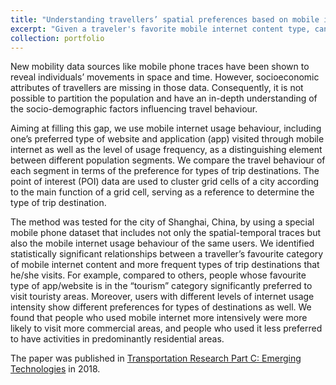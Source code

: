 ```yaml
---
title: "Understanding travellers’ spatial preferences based on mobile internet usage data"
excerpt: "Given a traveler's favorite mobile internet content type, can we make a better guess on which type of places this traveler would visit? In this study, we used a special mobile phone dataset that includes not only the spatial-temporal traces but also the mobile internet usage behavior of the same users to identify the statistical relationships between one's spatial preferences and mobile internet usage.<br/><br/><img src='/images/mobileinternet.png' width='400'/>"
collection: portfolio
---
```


New mobility data sources like mobile phone traces have been shown to reveal individuals’ movements in space and time. However, socioeconomic attributes of travellers are missing in those data. Consequently, it is not possible to partition the population and have an in-depth understanding of the socio-demographic factors influencing travel behaviour.

Aiming at filling this gap, we use mobile internet usage behaviour, including one’s preferred type of website and application (app) visited through mobile internet as well as the level of usage frequency, as a distinguishing element between different population segments. We compare the travel behaviour of each segment in terms of the preference for types of trip destinations. The point of interest (POI) data are used to cluster grid cells of a city according to the main function of a grid cell, serving as a reference to determine the type of trip destination.

The method was tested for the city of Shanghai, China, by using a special mobile phone dataset that includes not only the spatial-temporal traces but also the mobile internet usage behaviour of the same users. We identified statistically significant relationships between a traveller’s favourite category of mobile internet content and more frequent types of trip destinations that he/she visits. For example, compared to others, people whose favourite type of app/website is in the “tourism” category significantly preferred to visit touristy areas. Moreover, users with different levels of internet usage intensity show different preferences for types of destinations as well. We found that people who used mobile internet more intensively were more likely to visit more commercial areas, and people who used it less preferred to have activities in predominantly residential areas.

The paper was published in [Transportation Research Part C: Emerging Technologies](https://www.sciencedirect.com/science/article/pii/S0968090X18303346) in 2018.